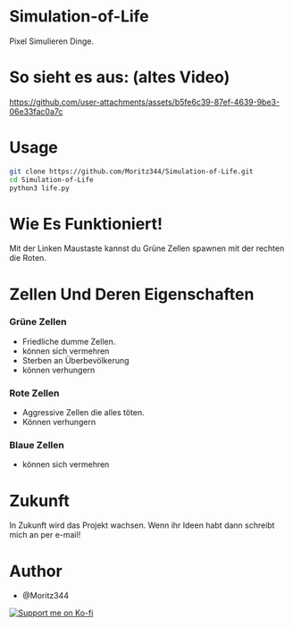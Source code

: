 # Simulation-of-Life
Pixel Simulieren Dinge.

# So sieht es aus: (altes Video)



https://github.com/user-attachments/assets/b5fe6c39-87ef-4639-9be3-06e33fac0a7c



# Usage
```bash
git clone https://github.com/Moritz344/Simulation-of-Life.git
cd Simulation-of-Life
python3 life.py

```

# Wie Es Funktioniert!
Mit der Linken Maustaste kannst du Grüne Zellen spawnen mit der rechten die Roten.

# Zellen Und Deren Eigenschaften

### Grüne Zellen 
- Friedliche dumme Zellen.
- können sich vermehren
- Sterben an Überbevölkerung
- können verhungern

### Rote Zellen
- Aggressive Zellen die alles töten.
- Können verhungern

### Blaue Zellen
- können sich vermehren

# Zukunft
In Zukunft wird das Projekt wachsen.
Wenn ihr Ideen habt dann schreibt mich an per e-mail!

# Author
- @Moritz344

<a href="https://ko-fi.com/pennti" target="_blank">
    <img align="center" src="https://ko-fi.com/img/githubbutton_sm.svg" alt="Support me on Ko-fi">
</a>

<br>
